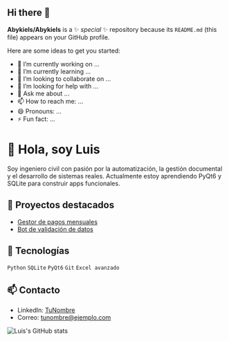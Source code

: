 ## Hi there 👋


**Abykiels/Abykiels** is a ✨ _special_ ✨ repository because its `README.md` (this file) appears on your GitHub profile.

Here are some ideas to get you started:

- 🔭 I’m currently working on ...
- 🌱 I’m currently learning ...
- 👯 I’m looking to collaborate on ...
- 🤔 I’m looking for help with ...
- 💬 Ask me about ...
- 📫 How to reach me: ...
- 😄 Pronouns: ...
- ⚡ Fun fact: ...


# 👋 Hola, soy Luis

Soy ingeniero civil con pasión por la automatización, la gestión documental y el desarrollo de sistemas reales. Actualmente estoy aprendiendo PyQt6 y SQLite para construir apps funcionales.

## 🚀 Proyectos destacados
- [Gestor de pagos mensuales](https://github.com/tuusuario/proyecto-pagos)
- [Bot de validación de datos](https://github.com/tuusuario/bot-validacion)

## 🧠 Tecnologías
`Python` `SQLite` `PyQt6` `Git` `Excel avanzado`

## 📫 Contacto
- LinkedIn: [TuNombre](https://linkedin.com/in/tunombre)
- Correo: tunombre@ejemplo.com

![Luis's GitHub stats](https://github-readme-stats.vercel.app/api?username=tuusuario&show_icons=true&theme=radical)
